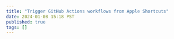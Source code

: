```yaml
---
title: "Trigger GitHub Actions workflows from Apple Shortcuts"
date: 2024-01-08 15:18 PST
published: true
tags: []
---
```




<blockquote markdown="1">



</blockquote>
